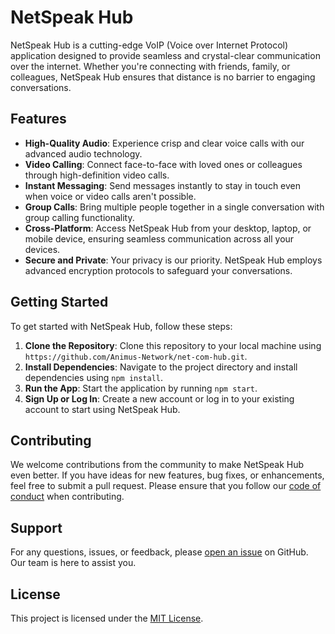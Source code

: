 # NetSpeak Hub

NetSpeak Hub is a cutting-edge VoIP (Voice over Internet Protocol) application designed to provide seamless and crystal-clear communication over the internet. Whether you're connecting with friends, family, or colleagues, NetSpeak Hub ensures that distance is no barrier to engaging conversations.

## Features

- **High-Quality Audio**: Experience crisp and clear voice calls with our advanced audio technology.
- **Video Calling**: Connect face-to-face with loved ones or colleagues through high-definition video calls.
- **Instant Messaging**: Send messages instantly to stay in touch even when voice or video calls aren't possible.
- **Group Calls**: Bring multiple people together in a single conversation with group calling functionality.
- **Cross-Platform**: Access NetSpeak Hub from your desktop, laptop, or mobile device, ensuring seamless communication across all your devices.
- **Secure and Private**: Your privacy is our priority. NetSpeak Hub employs advanced encryption protocols to safeguard your conversations.

## Getting Started

To get started with NetSpeak Hub, follow these steps:

1. **Clone the Repository**: Clone this repository to your local machine using `https://github.com/Animus-Network/net-com-hub.git`.
2. **Install Dependencies**: Navigate to the project directory and install dependencies using `npm install`.
3. **Run the App**: Start the application by running `npm start`.
4. **Sign Up or Log In**: Create a new account or log in to your existing account to start using NetSpeak Hub.

## Contributing

We welcome contributions from the community to make NetSpeak Hub even better. If you have ideas for new features, bug fixes, or enhancements, feel free to submit a pull request. Please ensure that you follow our [code of conduct](./CODE_OF_CONDUCT.md) when contributing.

## Support

For any questions, issues, or feedback, please [open an issue](https://github.com/your-username/NetSpeak-Hub/issues) on GitHub. Our team is here to assist you.

## License

This project is licensed under the [MIT License](./LICENSE).
